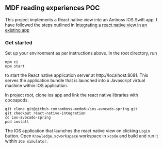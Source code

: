 ## MDF reading experiences POC 

This project implements a React native view into an Amboss IOS Swift app. I have followed the steps outlined in [Integrating a react native view in an existing app](https://reactnative.dev/docs/integration-with-existing-apps)

### Get started
Set up your environment as per instructions above.
In the root directory, run 
```
npm ci
npm start
```
to start the React native application server at http://localhost:8081. This serves the application bundle that is launched into a Javascript virtual machine within IOS application.

In project root, clone ios app and link the react native libraries with cocoapods.

```
git clone git@github.com:amboss-mededu/ios-avocado-spring.git
git checkout react-native-integration
cd ios-avocado-spring
pod install

```
The IOS application that launches the react native view on clicking `Login` button. 
Open `Knowledge.xcworkspace` workspace in `xcode` and build and run it within `IOS simulator`. 